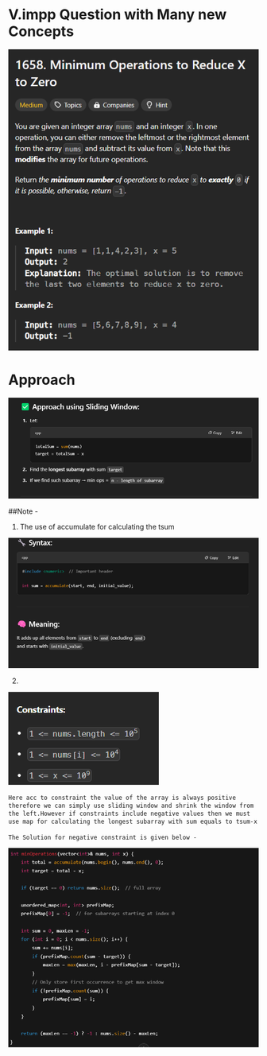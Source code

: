 # V.impp Question with Many new Concepts

![alt text]({E2A2F713-E4EB-4D84-8D5E-85812CD70491}.png)

# Approach

![alt text]({C9E27D93-BBD6-4CEE-85F8-C9E0C8F00A62}.png)

##Note - 

1. The use of accumulate for calculating the tsum

![alt text]({9009053C-1240-4041-8FBD-DF14D89B664F}.png)


2. 
![alt text](image-1.png)

    Here acc to constraint the value of the array is always positive therefore we can simply use sliding window and shrink the window from the left.However if constraints include negative values then we must use map for calculating the longest subarray with sum equals to tsum-x

    The Solution for negative constraint is given below - 

![alt text]({0AD159B4-7220-4FE1-91B6-A465BB9B4035}.png)